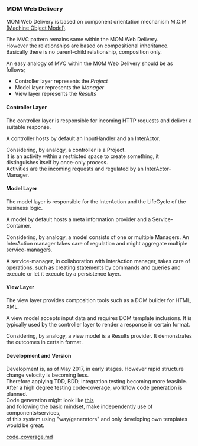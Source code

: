 ### MOM Web Delivery

MOM Web Delivery is based on component orientation mechanism M.O.M [(Machine Object Model)](http://webist.nl/articles/machine-object-model.md).


The MVC pattern remains same within the MOM Web Delivery.  
However the relationships are based on compositional inheritance.  
Basically there is no parent-child relationship, composition only. 
 
An easy analogy of MVC within the MOM Web Delivery should be as follows;  

+ Controller layer represents the *Project*
+ Model layer represents the *Manager*
+ View layer represents the *Results*

#### Controller Layer
The controller layer is responsible for incoming HTTP requests and deliver a suitable response.  

A controller hosts by default an InputHandler and an InterActor.  


Considering, by analogy, a controller is a Project.  
It is an activity within a restricted space to create something, 
it distinguishes itself by once-only process.  
Activities are the incoming requests and regulated by an InterActor-Manager.  

#### Model Layer
The model layer is responsible for the InterAction and the LifeCycle of the business logic.  

A model by default hosts a meta information provider and a Service-Container.  


Considering, by analogy, a model consists of one or multiple Managers.
An InterAction manager takes care of regulation and might aggregate multiple service-managers.  

A service-manager, in collaboration with InterAction manager, takes care of operations, 
such as creating statements by commands and queries and execute or let it execute by a persistence layer.
 
#### View Layer
The view layer provides composition tools such as a DOM builder for HTML, XML.  

A view model accepts input data and requires DOM template inclusions. 
It is typically used by the controller layer to render a response in certain format.  

Considering, by analogy, a view model is a Results provider.
It demonstrates the outcomes in certain format.



#### Development and Version 
Development is, as of May 2017, in early stages. 
However rapid structure change velocity is becoming less.  
Therefore applying TDD, BDD, Integration testing becoming more feasible.  
After a high degree testing code-coverage, workflow code generation is planned.  
Code generation might look like [this](https://dl.dropboxusercontent.com/u/774859/Work/Laravel-4-Generators/Get-Started-With-Laravel-Custom-Generators.mp4)   
and following the basic mindset, make independently use of components/services,  
of this system using "way/generators" and only developing own templates would be great.

[code_coverage.md](code_coverage.md)



  


